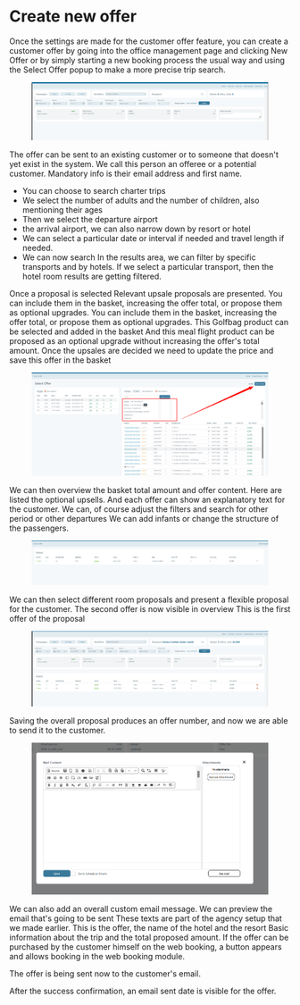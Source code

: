 # Create new offer

Once the settings are made for the customer offer feature, you can create a customer offer by going into the office management page and clicking New Offer or by simply starting a new booking process the usual way and using the Select Offer popup to make a more precise trip search.&#x20;

<figure><img src="../.gitbook/assets/image (1) (1) (1) (1) (1) (1) (1) (1) (1) (1) (1) (1) (1) (1) (1) (1) (1) (1) (1) (1) (1) (1) (1).png" alt=""><figcaption></figcaption></figure>

The offer can be sent to an existing customer or to someone that doesn't yet exist in the system. We call this person an offeree or a potential customer. Mandatory info is their email address and first name.

* You can choose to search charter trips&#x20;
* We select the number of adults and the number of children, also mentioning their ages&#x20;
* Then we select the departure airport&#x20;
* the arrival airport, we can also narrow down by resort or hotel&#x20;
* We can select a particular date or interval if needed and travel length if needed.&#x20;
* We can now search In the results area, we can filter by specific transports and by hotels. If we select a particular transport, then the hotel room results are getting filtered.&#x20;

Once a proposal is selected Relevant upsale proposals are presented. You can include them in the basket, increasing the offer total, or propose them as optional upgrades. You can include them in the basket, increasing the offer total, or propose them as optional upgrades. This Golfbag product can be selected and added in the basket And this meal flight product can be proposed as an optional upgrade without increasing the offer's total amount. Once the upsales are decided we need to update the price and save this offer in the basket&#x20;

<figure><img src="../.gitbook/assets/image (2) (1) (1) (1) (1) (1) (1) (1) (1) (1) (1) (1) (1) (1) (1) (1) (1) (1) (1) (1) (1) (1).png" alt=""><figcaption></figcaption></figure>

We can then overview the basket total amount and offer content. Here are listed the optional upsells. And each offer can show an explanatory text for the customer. We can, of course adjust the filters and search for other period or other departures We can add infants or change the structure of the passengers.&#x20;

<figure><img src="../.gitbook/assets/image (4) (1) (1) (1) (1) (1) (1) (1) (1) (1) (1) (1) (1) (1) (1) (1) (1) (1) (1) (1) (1) (1).png" alt=""><figcaption></figcaption></figure>

We can then select different room proposals and present a flexible proposal for the customer. The second offer is now visible in overview This is the first offer of the proposal&#x20;

<figure><img src="../.gitbook/assets/image (5) (1) (1) (1) (1) (1) (1) (1) (1) (1) (1) (1) (1) (1) (1) (1) (1) (1) (1) (1) (1) (1).png" alt=""><figcaption></figcaption></figure>

Saving the overall proposal produces an offer number, and now we are able to send it to the customer.&#x20;

<figure><img src="../.gitbook/assets/image (7) (1) (1) (1) (1) (1) (1) (1) (1) (1) (1) (1) (1) (1) (1) (1) (1) (1) (1).png" alt=""><figcaption></figcaption></figure>

We can also add an overall custom email message. We can preview the email that's going to be sent These texts are part of the agency setup that we made earlier. This is the offer, the name of the hotel and the resort Basic information about the trip and the total proposed amount. If the offer can be purchased by the customer himself on the web booking, a button appears and allows booking in the web booking module.&#x20;

The offer is being sent now to the customer's email.&#x20;

After the success confirmation, an email sent date is visible for the offer.&#x20;

